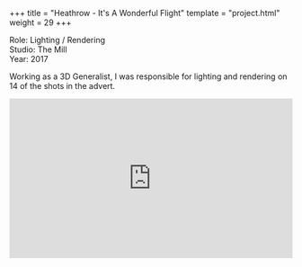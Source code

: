 +++
title = "Heathrow - It's A Wonderful Flight"
template = "project.html"
weight = 29
+++

Role: Lighting / Rendering  
Studio: The Mill  
Year: 2017  

Working as a 3D Generalist, I was responsible for lighting and rendering on 14 of the shots in the advert.

<div style="padding:56.25% 0 0 0;position:relative;"><iframe src="https://player.vimeo.com/video/994624264?h=61c9164380&amp;badge=0&amp;autopause=0&amp;player_id=0&amp;app_id=58479" frameborder="0" allow="autoplay; fullscreen; picture-in-picture; clipboard-write" style="position:absolute;top:0;left:0;width:100%;height:100%;" title="heathrow"></iframe></div><script src="https://player.vimeo.com/api/player.js"></script>
